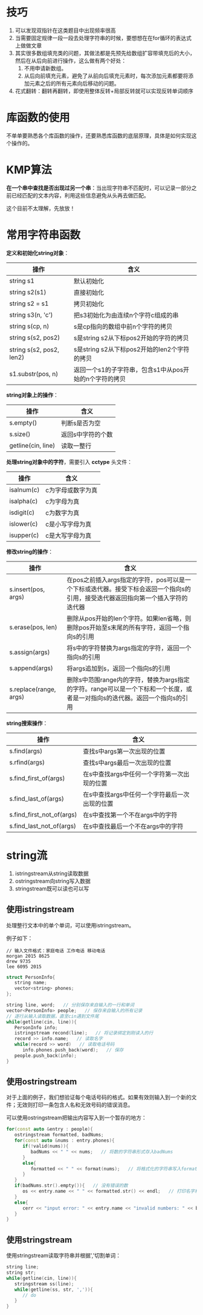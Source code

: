 # 技巧

1. 可以发现双指针在这类题目中出现频率很高
2. 当需要固定规律一段一段去处理字符串的时候，要想想在在for循环的表达式上做做文章
3. 其实很多数组填充类的问题，其做法都是先预先给数组扩容带填充后的大小，然后在从后向前进行操作，这么做有两个好处：<br>
   1. 不用申请新数组。
   2. 从后向前填充元素，避免了从前向后填充元素时，每次添加元素都要将添加元素之后的所有元素向后移动的问题。
4. 花式翻转：翻转再翻转，即使用整体反转+局部反转就可以实现反转单词顺序


# 库函数的使用

不单单要熟悉各个库函数的操作，还要熟悉库函数的底层原理，具体是如何实现这个操作的。<br>


# KMP算法

**在一个串中查找是否出现过另一个串**：当出现字符串不匹配时，可以记录一部分之前已经匹配的文本内容，利用这些信息避免从头再去做匹配。<br>

这个目前不太理解，先放放！<br>


# 常用字符串函数

**定义和初始化string对象**：<br>

| 操作 | 含义 |
| -- | -- |
| string s1 | 默认初始化 |
| string s2(s1) | 直接初始化 |
| string s2 = s1 | 拷贝初始化 |
| string s3(n, 'c') | 把s3初始化为由连续n个字符c组成的串 |
| string s(cp, n) | s是cp指向的数组中前n个字符的拷贝 |
| string s(s2, pos2) | s是string s2从下标pos2开始的字符的拷贝 |
| string s(s2, pos2, len2) | s是string s2从下标pos2开始的len2个字符的拷贝 |
| s1.substr(pos, n) | 返回一个s1的子字符串，包含s1中从pos开始的n个字符的拷贝 |

**string对象上的操作**：<br>

| 操作 | 含义 |
| -- | -- |
| s.empty() | 判断s是否为空 |
| s.size() | 返回s中字符的个数 |
| getline(cin, line) | 读取一整行 |

**处理string对象中的字符**，需要引入 **cctype** 头文件：<br>

| 操作 | 含义 |
| -- | -- |
| isalnum(c) | c为字母或数字为真 |
| isalpha(c) | c为字母为真 |
| isdigit(c) | c为数字为真 |
| islower(c) | c是小写字母为真 |
| isupper(c) | c是大写字母为真 |

**修改string的操作**：<br>

| 操作 | 含义 |
| -- | -- |
| s.insert(pos, args) | 在pos之前插入args指定的字符，pos可以是一个下标或迭代器。接受下标会返回一个指向s的引用，接受迭代器返回指向第一个插入字符的迭代器 |
| s.erase(pos, len) | 删除从pos开始的len个字符。如果len省略，则删除pos开始至s末尾的所有字符，返回一个指向s的引用 | 
| s.assign(args) | 将s中的字符替换为args指定的字符，返回一个指向s的引用 |
| s.append(args) | 将args追加到s，返回一个指向s的引用 |
| s.replace(range, args) | 删除s中范围range内的字符，替换为args指定的字符。range可以是一个下标和一个长度，或者是一对指向s的迭代器。返回一个指向s的引用 |

**string搜索操作**：<br>

| 操作 | 含义 |
| -- | -- |
| s.find(args) | 查找s中args第一次出现的位置 |
| s.rfind(args) | 查找s中args最后一次出现的位置 |
| s.find_first_of(args) | 在s中查找args中任何一个字符第一次出现的位置 |
| s.find_last_of(args) | 在s中查找args中任何一个字符最后一次出现的位置 |
| s.find_first_not_of(args) | 在s中查找第一个不在args中的字符 |
| s.find_last_not_of(args) | 在s中查找最后一个不在args中的字符 |


# string流

1. istringstream从string读取数据
2. ostringstream向string写入数据
3. stringstream既可以读也可以写


## 使用istringstream

处理整行文本中的单个单词，可以使用istringstream。<br>

例子如下：<br>

```
// 输入文件格式：家庭电话 工作电话 移动电话
morgan 2015 8625
drew 9735
lee 6095 2015 
```

```cpp
struct PersonInfo{
   string name;
   vector<string> phones;
};

string line, word;   // 分别保存来自输入的一行和单词
vector<PersonInfo> people;   // 保存来自输入的所有记录
// 逐行从输入读取数据，直至cin遇到文件尾
while(getline(cin, line)){
   PersonInfo info;
   istringstream recond(line);   // 将记录绑定到刚读入的行
   record >> info.name;   // 读取名字
   while(record >> word)   // 读取电话号码
      info.phones.push_back(word);   // 保存
   people.push_back(info);
}
```


## 使用ostringstream

对于上面的例子，我们想验证每个电话号码的格式。如果有效则输入到一个新的文件；无效则打印一条包含人名和无效号码的错误消息。<br>

可以使用ostringstream把输出内容写入到一个暂存的地方：<br>

```cpp
for(const auto &entry : people){
   ostringstream formatted, badNums;
   for(const auto &nums : entry.phones){
      if(!valid(nums)){
         badNums << " " << nums;   // 将数的字符串形式存入badNums
      }
      else{
         formatted << " " << format(nums);   // 将格式化的字符串写入formatted
      }
   }
   if(badNums.str().empty()){   // 没有错误的数
      os << entry.name << " " << formatted.str() << endl;   // 打印名字和格式化的数
   }
   else{
      cerr << "input error: " << entry.name << "invalid numbers: " << badNums.str() << endl;   // 打印名字和错误的数
   }
}
```


## 使用stringstream

使用stringstream读取字符串并根据','切割单词：

```cpp
string line;
string str;
while(getline(cin, line)){
   stringstream ss(line);
   while(getline(ss, str, ',')){
      // do
   }
}
```